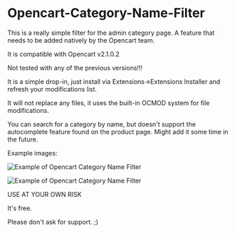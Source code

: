 # Opencart-Category-Name-Filter
This is a really simple filter for the admin category page. A feature that needs to be added natively by the Opencart team.

It is compatible with Opencart v2.1.0.2

Not tested with any of the previous versions!!!

It is a simple drop-in, just install via Extensions->Extensions Installer and refresh your modifications list.

It will not replace any files, it uses the built-in OCMOD system for file modifications.

You can search for a category by name, but doesn't support the autocomplete feature found on the product page. Might add it some time in the future.

Example images:

![Example of Opencart Category Name Filter](https://github.com/petsoukos/Opencart-Category-Name-Filter/blob/master/category_filter_ocmod_001.png)

![Example of Opencart Category Name Filter](https://github.com/petsoukos/Opencart-Category-Name-Filter/blob/master/category_filter_ocmod_002.png)

USE AT YOUR OWN RISK

It's free.

Please don't ask for support. ;)
